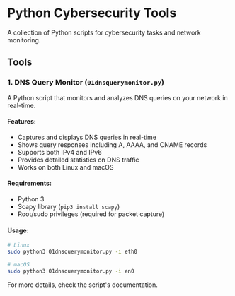 # Python Cybersecurity Tools

A collection of Python scripts for cybersecurity tasks and network monitoring.

## Tools

### 1. DNS Query Monitor (`01dnsquerymonitor.py`)

A Python script that monitors and analyzes DNS queries on your network in real-time.

#### Features:
- Captures and displays DNS queries in real-time
- Shows query responses including A, AAAA, and CNAME records
- Supports both IPv4 and IPv6
- Provides detailed statistics on DNS traffic
- Works on both Linux and macOS

#### Requirements:
- Python 3
- Scapy library (`pip3 install scapy`)
- Root/sudo privileges (required for packet capture)

#### Usage:
```bash
# Linux
sudo python3 01dnsquerymonitor.py -i eth0

# macOS
sudo python3 01dnsquerymonitor.py -i en0
```

For more details, check the script's documentation.
